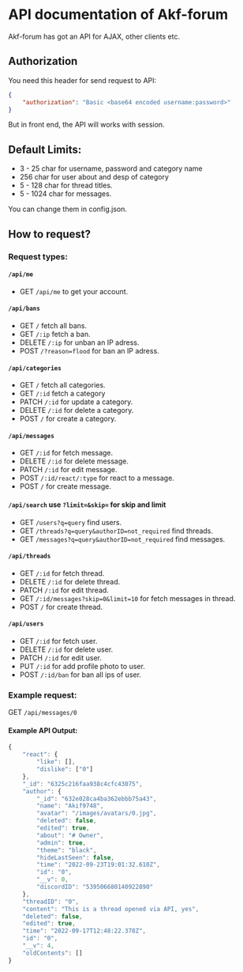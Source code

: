 # API documentation of Akf-forum
Akf-forum has got an API for AJAX, other clients etc. 

## Authorization
You need this header for send request to API:
```json
{
    "authorization": "Basic <base64 encoded username:password>"
}
```

But in front end, the API will works with session.

## Default Limits:
- 3 - 25 char for username, password and category name
- 256 char for user about and desp of category
- 5 - 128 char for thread titles.
- 5 - 1024 char for messages.

You can change them in config.json.

## How to request?
### Request types:
#### `/api/me`
- GET `/api/me` to get your account.

#### `/api/bans`
- GET `/` fetch all bans.
- GET `/:ip` fetch a ban.
- DELETE `/:ip` for unban an IP adress.
- POST `/?reason=flood` for ban an IP adress.

#### `/api/categories`
- GET `/` fetch all categories.
- GET `/:id` fetch a category
- PATCH `/:id` for update a category.
- DELETE `/:id` for delete a category.
- POST `/` for create a category.

#### `/api/messages`
- GET `/:id` for fetch message.
- DELETE `/:id` for delete message.
- PATCH `/:id` for edit message.
- POST `/:id/react/:type` for react to a message.
- POST `/` for create message.

#### `/api/search` use `?limit=&skip=` for skip and limit
- GET `/users?q=query` find users.
- GET `/threads?q=query&authorID=not_required` find threads.
- GET `/messages?q=query&authorID=not_required` find messages.

#### `/api/threads`
- GET `/:id` for fetch thread.
- DELETE `/:id` for delete thread.
- PATCH `/:id` for edit thread.
- GET `/:id/messages?skip=0&limit=10` for fetch messages in thread.
- POST `/` for create thread.

#### `/api/users`
- GET `/:id` for fetch user.
- DELETE `/:id` for delete user.
- PATCH `/:id` for edit user.
- PUT `/:id` for add profile photo to user.
- POST `/:id/ban` for ban all ips of user.

### Example request:
GET ```/api/messages/0```

#### Example API Output:
```js
{
    "react": {
        "like": [],
        "dislike": ["0"]
    },
    "_id": "6325c216faa938c4cfc43075",
    "author": {
        "_id": "632e028ca4ba362ebbb75a43",
        "name": "Akif9748",
        "avatar": "/images/avatars/0.jpg",
        "deleted": false,
        "edited": true,
        "about": "# Owner",
        "admin": true,
        "theme": "black",
        "hideLastSeen": false,
        "time": "2022-09-23T19:01:32.610Z",
        "id": "0",
        "__v": 0,
        "discordID": "539506680140922890"
    },
    "threadID": "0",
    "content": "This is a thread opened via API, yes",
    "deleted": false,
    "edited": true,
    "time": "2022-09-17T12:48:22.378Z",
    "id": "0",
    "__v": 4,
    "oldContents": []
}
```